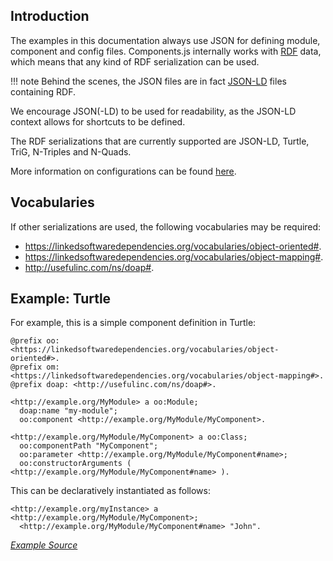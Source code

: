 ## Introduction

The examples in this documentation always use JSON for defining module, component and config files.
Components.js internally works with [RDF](https://www.w3.org/RDF/) data,
which means that any kind of RDF serialization can be used.

!!! note
    Behind the scenes, the JSON files are in fact [JSON-LD](https://json-ld.org/) files containing RDF.

We encourage JSON(-LD) to be used for readability, as the JSON-LD context allows for shortcuts to be defined.

The RDF serializations that are currently supported are JSON-LD, Turtle, TriG, N-Triples and N-Quads.

More information on configurations can be found [here](../../configuration/general/).

## Vocabularies

If other serializations are used, the following vocabularies may be required:

* https://linkedsoftwaredependencies.org/vocabularies/object-oriented#.
* https://linkedsoftwaredependencies.org/vocabularies/object-mapping#.
* http://usefulinc.com/ns/doap#.

## Example: Turtle

For example, this is a simple component definition in Turtle:
```
@prefix oo: <https://linkedsoftwaredependencies.org/vocabularies/object-oriented#>.
@prefix om: <https://linkedsoftwaredependencies.org/vocabularies/object-mapping#>.
@prefix doap: <http://usefulinc.com/ns/doap#>.

<http://example.org/MyModule> a oo:Module;
  doap:name "my-module";
  oo:component <http://example.org/MyModule/MyComponent>.

<http://example.org/MyModule/MyComponent> a oo:Class;
  oo:componentPath "MyComponent";
  oo:parameter <http://example.org/MyModule/MyComponent#name>;
  oo:constructorArguments ( <http://example.org/MyModule/MyComponent#name> ).
```

This can be declaratively instantiated as follows:
```
<http://example.org/myInstance> a <http://example.org/MyModule/MyComponent>;
  <http://example.org/MyModule/MyComponent#name> "John".
```

[_Example Source_](https://github.com/LinkedSoftwareDependencies/Examples-Components.js/tree/master/documentation/getting_started/basics/config_serializations)

